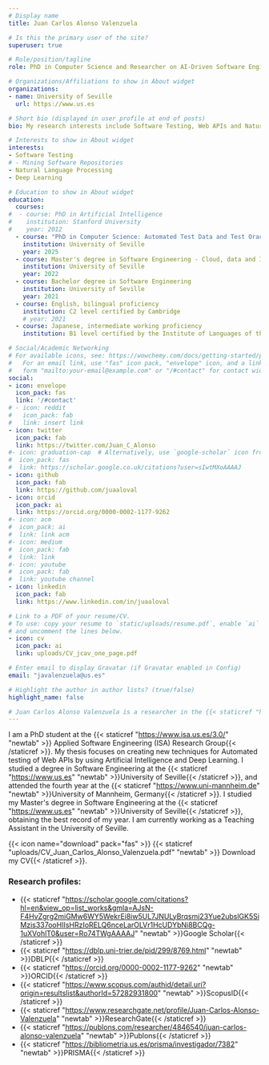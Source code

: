 ```yaml
---
# Display name
title: Juan Carlos Alonso Valenzuela

# Is this the primary user of the site?
superuser: true

# Role/position/tagline
role: PhD in Computer Science and Researcher on AI-Driven Software Engineering

# Organizations/Affiliations to show in About widget
organizations:
- name: University of Seville
  url: https://www.us.es

# Short bio (displayed in user profile at end of posts)
bio: My research interests include Software Testing, Web APIs and Natural Language Processing.

# Interests to show in About widget
interests:
- Software Testing
# - Mining Software Repositories
- Natural Language Processing
- Deep Learning

# Education to show in About widget
education:
  courses:
#  - course: PhD in Artificial Intelligence
#    institution: Stanford University
#    year: 2012
  - course: "PhD in Computer Science: Automated Test Data and Test Oracle Generation for REST APIs"
    institution: University of Seville
    year: 2025
  - course: Master's degree in Software Engineering - Cloud, data and IT management (Best record of my year)
    institution: University of Seville
    year: 2022
  - course: Bachelor degree in Software Engineering
    institution: University of Seville
    year: 2021
  - course: English, bilingual proficiency
    institution: C2 level certified by Cambridge
    # year: 2021
  - course: Japanese, intermediate working proficiency
    institution: B1 level certified by the Institute of Languages of the University of Seville.

# Social/Academic Networking
# For available icons, see: https://wowchemy.com/docs/getting-started/page-builder/#icons
#   For an email link, use "fas" icon pack, "envelope" icon, and a link in the
#   form "mailto:your-email@example.com" or "/#contact" for contact widget.
social:
- icon: envelope
  icon_pack: fas
  link: '/#contact'
# - icon: reddit
#   icon_pack: fab
#   link: insert link
- icon: twitter
  icon_pack: fab
  link: https://twitter.com/Juan_C_Alonso
#- icon: graduation-cap  # Alternatively, use `google-scholar` icon from `ai` icon pack
#  icon_pack: fas
#  link: https://scholar.google.co.uk/citations?user=sIwtMXoAAAAJ
- icon: github
  icon_pack: fab
  link: https://github.com/juaaloval
- icon: orcid
  icon_pack: ai
  link: https://orcid.org/0000-0002-1177-9262
#- icon: acm
#  icon_pack: ai
#  link: link acm
#- icon: medium
#  icon_pack: fab
#  link: link
#- icon: youtube
#  icon_pack: fab
#  link: youtube channel
- icon: linkedin
  icon_pack: fab
  link: https://www.linkedin.com/in/juaaloval

# Link to a PDF of your resume/CV.
# To use: copy your resume to `static/uploads/resume.pdf`, enable `ai` icons in `params.toml`, 
# and uncomment the lines below.
- icon: cv
  icon_pack: ai
  link: uploads/CV_jcav_one_page.pdf

# Enter email to display Gravatar (if Gravatar enabled in Config)
email: "javalenzuela@us.es"

# Highlight the author in author lists? (true/false)
highlight_name: false

# Juan Carlos Alonso Valenzuela is a researcher in the {{< staticref "https://www.isa.us.es/3.0/" "newtab" >}}Applied Software Engineering (ISA) Research Group{{< /staticref >}}. He studied a degree in Software Engineering at the {{< staticref "https://www.us.es" "newtab" >}}University of Seville{{< /staticref >}}, and attended the fourth year at the {{< staticref "https://www.uni-mannheim.de" "newtab" >}}University of Mannheim, Germany.{{< /staticref >}}
---
```



I am a PhD student at the {{< staticref "https://www.isa.us.es/3.0/" "newtab" >}} Applied Software Engineering (ISA) Research Group{{< /staticref >}}. My thesis focuses on creating new techniques for Automated testing of Web APIs by using Artificial Intelligence and Deep Learning. I studied a degree in Software Engineering at the {{< staticref "https://www.us.es" "newtab" >}}University of Seville{{< /staticref >}}, and attended the fourth year at the {{< staticref "https://www.uni-mannheim.de" "newtab" >}}University of Mannheim, Germany{{< /staticref >}}. I studied my Master's degree in Software Engineering at the {{< staticref "https://www.us.es" "newtab" >}}University of Seville{{< /staticref >}}, obtaining the best record of my year. I am currently working as a Teaching Assistant in the University of Seville.

{{< icon name="download" pack="fas" >}} {{< staticref "uploads/CV_Juan_Carlos_Alonso_Valenzuela.pdf" "newtab" >}} Download my CV{{< /staticref >}}.


### Research profiles:
- {{< staticref "https://scholar.google.com/citations?hl=en&view_op=list_works&gmla=AJsN-F4HvZgrg2miGMw6WY5WekrEi8iw5UL7JNULyBrqsmj23Yue2ubslGK5SiMzis337ooHIIsHRzIoRELQ6nceLarOLVr1HcUDYbNi8BCQg-1uXVohlT0&user=Ro74TWgAAAAJ" "newtab" >}}Google Scholar{{< /staticref >}}
- {{< staticref "https://dblp.uni-trier.de/pid/299/8769.html" "newtab" >}}DBLP{{< /staticref >}}
- {{< staticref "https://orcid.org/0000-0002-1177-9262" "newtab" >}}ORCID{{< /staticref >}}
- {{< staticref "https://www.scopus.com/authid/detail.uri?origin=resultslist&authorId=57282931800" "newtab" >}}ScopusID{{< /staticref >}}
- {{< staticref "https://www.researchgate.net/profile/Juan-Carlos-Alonso-Valenzuela" "newtab" >}}ResearchGate{{< /staticref >}}
- {{< staticref "https://publons.com/researcher/4846540/juan-carlos-alonso-valenzuela" "newtab" >}}Publons{{< /staticref >}}
- {{< staticref "https://bibliometria.us.es/prisma/investigador/7382" "newtab" >}}PRISMA{{< /staticref >}}
